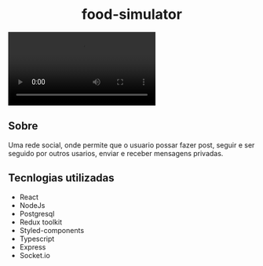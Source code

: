<h1 align="center">food-simulator</h1>
<video src="https://github.com/edusantanaw/Esgram/blob/main/video.mp4"></video>

<h2>Sobre</h2>
<p>Uma rede social, onde permite que o usuario possar fazer post, seguir e ser seguido por outros usarios, enviar e receber mensagens privadas.</p>

<h2>Tecnlogias utilizadas</h2>
<ul>
  <li>React</li>
  <li>NodeJs</li>
  <li>Postgresql</li>
  <li>Redux toolkit</li>
  <li>Styled-components</li>
  <li>Typescript</li>
  <li>Express</li>
  <li>Socket.io</li>
</ul>
